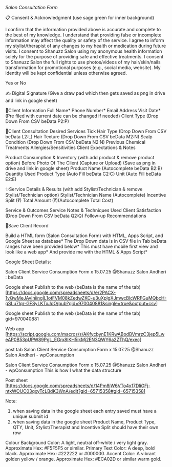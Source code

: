 *Salon Consultation Form*

📋 Consent & Acknowledgment (use sage green for inner background)

I confirm that the information provided above is accurate and complete to the best of my knowledge.
I understand that providing false or incomplete information may affect the quality or safety of the service.
I agree to inform my stylist/therapist of any changes to my health or medication during future visits.
I consent to Shanuzz Salon using my anonymous health information solely for the purpose of providing safe and effective treatments.
I consent to Shanuzz Salon the full rights to use photos/videos of my hair/skin/nails transformation for promotional purposes (e.g., social media, website). My identity will be kept confidential unless otherwise agreed.

Yes or No

✍️ Digital Signature (Give a draw pad which then gets saved as png in drive and link in google sheet)

👤Client Information
Full Name*
Phone Number*
Email Address
Visit Date* (Pre filed with current date can be changed if needed)
Client Type (Drop Down From CSV beData P2:P)

💬Client Consultation
Desired Services Tick
Hair Type (Drop Down From CSV beData L2:L)
Hair Texture (Drop Down From CSV beData M2:N)
Scalp Condition (Drop Down From CSV beData N2:N)
Previous Chemical Treatments
Allergies/Sensitivities
Client Expectations & Notes

Product Consumption & Inventory (with add product & remove product option)
Before Photo Of The Client (Capture or Upload) (Save as png in drive and link in google sheet)
Product Name (Autocomplete beData B2:B)
Quantity Used
Product Type (Auto Fill beData C2:C)
Unit (Auto Fill beData E2:E)

✨Service Details & Results (with add Stylist/Technician & remove Stylist/Technician option)
Stylist/Technician Name (Autocomplete)
Incentive Split (₹)
Total Amount (₹)(Autocomplete Total Cost)

Service & Outcomes
Service Notes & Techniques Used
Client Satisfaction (Drop Down From CSV beData Q2:Q) 
Follow-up Recommendations

💾Save Client Record

Build a HTML form (Salon Consultation Form) with HTML, Apps Script, and Google Sheet as database* 
The Drop Down data is in CSV file in Tab beData ranges have been provided below*
This must have mobile first view and look like a web app*
And provide me with the HTML & Apps Script* 

Google Sheet Details:

Salon Client Service Consumption Form x 15.07.25 @Shanuzz Salon Andheri : beData

Google sheet Publish to the web (beData is the name of the tab)
[https://docs.google.com/spreadsheets/d/e/2PACX-1vQwMeJAvIhiingIL1otFVM08kZedwZKC-u3uXplgXJmwcBlcWRFGuMQbcH-gSLu7Iqr-GFSyLKTxJdO/pub?gid=970040881&single=true&output=csv]


Google sheet Publish to the web (beData is the name of the tab)
gid=970040881


Web app
[https://script.google.com/macros/s/AKfycbynE1KRwABodBVmrzC3jep5LweAP0B53pUPW89PgL_EGrx8IKH5ikMj2EN3QWY6a2ZThQ/exec]


post tab
Salon Client Service Consumption Form x 15.07.25 @Shanuzz Salon Andheri - wpConsumption

Salon Client Service Consumption Form x 15.07.25 @Shanuzz Salon Andheri - wpConsumption
This is how I what the data structure

Post sheet
[https://docs.google.com/spreadsheets/d/14Pm8jW6VTo4x17DliGFj-ntkWOUC03qxyTcLBdK3WnA/edit?gid=65715358#gid=65715358]

Note: 
1. when saving data in the google sheet each entry saved must have a unique submit id
2. when saving data in the google sheet Product Name, Product Type, QTY, Unit, Stylist/Therapist and Incentive Split should have their own row

Colour
Background Color: A light, neutral off-white / very light gray.
Approximate Hex: #F5F5F5 or similar.
Primary Text Color: A deep, bold black.
Approximate Hex: #222222 or #000000.
Accent Color: A vibrant golden yellow / orange.
Approximate Hex: #ECA02D or similar warm gold.
